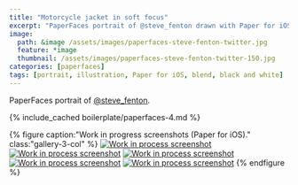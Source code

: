 ```yaml
---
title: "Motorcycle jacket in soft focus"
excerpt: "PaperFaces portrait of @steve_fenton drawn with Paper for iOS on an iPad."
image: 
  path: &image /assets/images/paperfaces-steve-fenton-twitter.jpg 
  feature: *image
  thumbnail: /assets/images/paperfaces-steve-fenton-twitter-150.jpg
categories: [paperfaces]
tags: [portrait, illustration, Paper for iOS, blend, black and white]
---
```


PaperFaces portrait of [@steve_fenton](https://twitter.com/steve_fenton).

{% include_cached boilerplate/paperfaces-4.md %}

{% figure caption:"Work in progress screenshots (Paper for iOS)." class:"gallery-3-col" %}
[![Work in process screenshot](/assets/images/paperfaces-steve-fenton-process-1-750.jpg)](/assets/images/paperfaces-steve-fenton-process-1-lg.jpg)
[![Work in process screenshot](/assets/images/paperfaces-steve-fenton-process-2-600.jpg)](/assets/images/paperfaces-steve-fenton-process-2-lg.jpg)
[![Work in process screenshot](/assets/images/paperfaces-steve-fenton-process-3-600.jpg)](/assets/images/paperfaces-steve-fenton-process-3-lg.jpg)
[![Work in process screenshot](/assets/images/paperfaces-steve-fenton-process-4-600.jpg)](/assets/images/paperfaces-steve-fenton-process-4-lg.jpg)
[![Work in process screenshot](/assets/images/paperfaces-steve-fenton-process-5-600.jpg)](/assets/images/paperfaces-steve-fenton-process-5-lg.jpg)
{% endfigure %}

